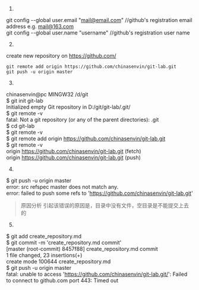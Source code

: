 1.  
git config --global user.email "mail@email.com"   //github's registration email address e.g. mail@163.com  
git config --global user.name "username"  //github's registration user name

2.  
create new repository on https://github.com/  
```
git remote add origin https://github.com/chinasenvin/git-lab.git  
git push -u origin master
```

3.  
chinasenvin@pc MINGW32 /d/git  
$ git init git-lab  
Initialized empty Git repository in D:/git/git-lab/.git/  
$ git remote -v  
fatal: Not a git repository (or any of the parent directories): .git  
$ cd git-lab  
$ git remote -v  
$ git remote add origin https://github.com/chinasenvin/git-lab.git  
$ git remote -v  
origin https://github.com/chinasenvin/git-lab.git (fetch)  
origin https://github.com/chinasenvin/git-lab.git (push)  

4.  
$ git push -u origin master  
error: src refspec master does not match any.  
error: failed to push some refs to 'https://github.com/chinasenvin/git-lab.git'  
>原因分析
>引起该错误的原因是，目录中没有文件，空目录是不能提交上去的

5.  
$ git add create_repository.md  
$ git commit -m 'create_repository.md commit'  
[master (root-commit) 8457f88] create_repository.md commit  
 1 file changed, 23 insertions(+)  
 create mode 100644 create_repository.md  
$ git push -u origin master  
fatal: unable to access 'https://github.com/chinasenvin/git-lab.git/': Failed to connect to github.com port 443: Timed out  


